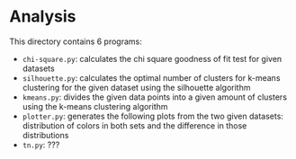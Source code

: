 # Analysis

This directory contains 6 programs:

* `chi-square.py`: calculates the chi square goodness of fit test for given datasets
* `silhouette.py`: calculates the optimal number of clusters for k-means clustering for the given dataset using the silhouette algorithm
* `kmeans.py`:  divides the given data points into a given amount of clusters using the k-means clustering algorithm
* `plotter.py`: generates the following plots from the two given datasets: distribution of colors in both sets and the difference in those distributions
* `tn.py`: ???
